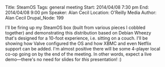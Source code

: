 Title: SteamOS
Tags: general meeting
Start: 2014/04/08 7:30 pm
End:  2014/04/08 9:00 pm
Speaker: Alan Cecil
Location: O'Reilly Media
Author: Alan Cecil
Drupal_Node: 199

I'll be firing up my SteamOS box (built from various pieces I cobbled together) and demonstrating this distribution based on Debian Wheezy that's designed for a 10-foot experience, i.e. sitting on a couch.
I'll be showing how Valve configured the OS and how XBMC and even Netflix support can be added.
I'm almost positive there will be some 4-player local co-op going on by the end of the meeting.
In other words, expect a live demo—there's no need for slides for *this* presentation! :)
